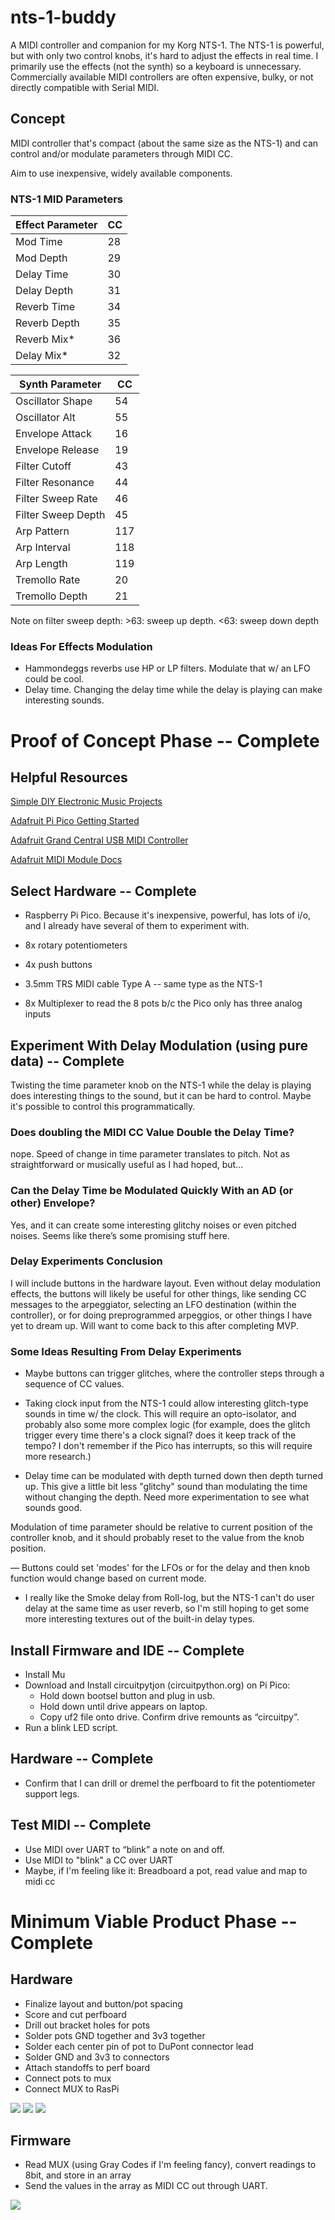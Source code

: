 # nts-1-buddy

A MIDI controller and companion for my Korg NTS-1. The NTS-1 is powerful, but with only two control knobs, it's hard to adjust the effects in real time. I primarily use the effects (not the synth) so a keyboard is unnecessary. Commercially available MIDI controllers are often expensive, bulky, or not directly compatible with Serial MIDI.

## Concept

MIDI controller that's compact (about the same size as the NTS-1) and can control and/or modulate parameters through MIDI CC.

Aim to use inexpensive, widely available components.

### NTS-1 MID Parameters

| Effect Parameter | CC  |
| ---------------- | --- |
| Mod Time         | 28  |
| Mod Depth        | 29  |
| Delay Time       | 30  |
| Delay Depth      | 31  |
| Reverb Time      | 34  |
| Reverb Depth     | 35  |
| Reverb Mix\*     | 36  |
| Delay Mix\*      | 32  |

| Synth Parameter    | CC  |
| ------------------ | --- |
| Oscillator Shape   | 54  |
| Oscillator Alt     | 55  |
| Envelope Attack    | 16  |
| Envelope Release   | 19  |
| Filter Cutoff      | 43  |
| Filter Resonance   | 44  |
| Filter Sweep Rate  | 46  |
| Filter Sweep Depth | 45  |
| Arp Pattern        | 117 |
| Arp Interval       | 118 |
| Arp Length         | 119 |
| Tremollo Rate      | 20  |
| Tremollo Depth     | 21  |

Note on filter sweep depth: >63: sweep up depth. <63: sweep down depth

### Ideas For Effects Modulation

- Hammondeggs reverbs use HP or LP filters. Modulate that w/ an LFO could be cool.
- Delay time. Changing the delay time while the delay is playing can make interesting sounds.

# Proof of Concept Phase -- Complete

## Helpful Resources

[Simple DIY Electronic Music Projects](https://diyelectromusic.wordpress.com/2021/06/28/toy-keyboard-usb-matrix-decode-with-the-pi-pico-part-2/)

[Adafruit Pi Pico Getting Started](https://learn.adafruit.com/getting-started-with-raspberry-pi-pico-circuitpython/blinky-and-a-button)

[Adafruit Grand Central USB MIDI Controller](https://learn.adafruit.com/grand-central-usb-midi-controller-in-circuitpython/code-usb-midi-in-circuitpython)

[Adafruit MIDI Module Docs](https://docs.circuitpython.org/projects/midi/en/latest/)

## Select Hardware -- Complete

- Raspberry Pi Pico. Because it's inexpensive, powerful, has lots of i/o, and I already have several of them to experiment with.

- 8x rotary potentiometers
- 4x push buttons
- 3.5mm TRS MIDI cable Type A -- same type as the NTS-1
- 8x Multiplexer to read the 8 pots b/c the Pico only has three analog inputs

## Experiment With Delay Modulation (using pure data) -- Complete

Twisting the time parameter knob on the NTS-1 while the delay is playing does interesting things to the sound, but it can be hard to control. Maybe it's possible to control this programmatically.

### Does doubling the MIDI CC Value Double the Delay Time?

nope. Speed of change in time parameter translates to pitch. Not as straightforward or musically useful as I had hoped, but…

### Can the Delay Time be Modulated Quickly With an AD (or other) Envelope?

Yes, and it can create some interesting glitchy noises or even pitched noises. Seems like there’s some promising stuff here.

### Delay Experiments Conclusion

I will include buttons in the hardware layout. Even without delay modulation effects, the buttons will likely be useful for other things, like sending CC messages to the arpeggiator, selecting an LFO destination (within the controller), or for doing preprogrammed arpeggios, or other things I have yet to dream up. Will want to come back to this after completing MVP.

### Some Ideas Resulting From Delay Experiments

- Maybe buttons can trigger glitches, where the controller steps through a sequence of CC values.

- Taking clock input from the NTS-1 could allow interesting glitch-type sounds in time w/ the clock. This will require an opto-isolator, and probably also some more complex logic (for example, does the glitch trigger every time there's a clock signal? does it keep track of the tempo? I don't remember if the Pico has interrupts, so this will require more research.)

- Delay time can be modulated with depth turned down then depth turned up. This give a little bit less "glitchy" sound than modulating the time without changing the depth. Need more experimentation to see what sounds good.

Modulation of time parameter should be relative to current position of the controller knob, and it should probably reset to the value from the knob position.

— Buttons could set 'modes' for the LFOs or for the delay and then knob function would change based on current mode.

- I really like the Smoke delay from Roll-log, but the NTS-1 can't do user delay at the same time as user reverb, so I'm still hoping to get some more interesting textures out of the built-in delay types.

## Install Firmware and IDE -- Complete

- Install Mu
- Download and Install circuitpytjon (circuitpython.org) on Pi Pico:
  - Hold down bootsel button and plug in usb.
  - Hold down until drive appears on laptop.
  - Copy uf2 file onto drive. Confirm drive remounts as “circuitpy”.
- Run a blink LED script.

## Hardware -- Complete

- Confirm that I can drill or dremel the perfboard to fit the potentiometer support legs.

## Test MIDI -- Complete

- Use MIDI over UART to “blink” a note on and off.
- Use MIDI to "blink" a CC over UART
- Maybe, if I'm feeling like it: Breadboard a pot, read value and map to midi cc

# Minimum Viable Product Phase -- Complete

## Hardware

- Finalize layout and button/pot spacing
- Score and cut perfboard
- Drill out bracket holes for pots
- Solder pots GND together and 3v3 together
- Solder each center pin of pot to DuPont connector lead
- Solder GND and 3v3 to connectors
- Attach standoffs to perf board
- Connect pots to mux
- Connect MUX to RasPi

![](./button_layout.jpg)
![](./wiring1.JPG)
![](./wiring2.JPG)

## Firmware

- Read MUX (using Gray Codes if I'm feeling fancy), convert readings to 8bit, and store in an array
- Send the values in the array as MIDI CC out through UART.

![](./hardware_prototype.jpg)
